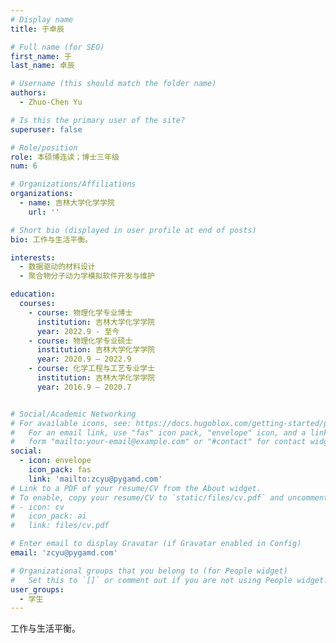```yaml
---
# Display name
title: 于卓辰

# Full name (for SEO)
first_name: 于
last_name: 卓辰

# Username (this should match the folder name)
authors:
  - Zhuo-Chen Yu

# Is this the primary user of the site?
superuser: false

# Role/position
role: 本硕博连读；博士三年级
num: 6

# Organizations/Affiliations
organizations:
  - name: 吉林大学化学学院
    url: ''

# Short bio (displayed in user profile at end of posts)
bio: 工作与生活平衡。

interests:
  - 数据驱动的材料设计
  - 聚合物分子动力学模拟软件开发与维护

education:
  courses:
    - course: 物理化学专业博⼠
      institution: 吉林⼤学化学学院
      year: 2022.9 - ⾄今
    - course: 物理化学专业硕士
      institution: 吉林⼤学化学学院
      year: 2020.9 – 2022.9
    - course: 化学⼯程与⼯艺专业学⼠
      institution: 吉林⼤学化学学院
      year: 2016.9 – 2020.7


# Social/Academic Networking
# For available icons, see: https://docs.hugoblox.com/getting-started/page-builder/#icons
#   For an email link, use "fas" icon pack, "envelope" icon, and a link in the
#   form "mailto:your-email@example.com" or "#contact" for contact widget.
social:
  - icon: envelope
    icon_pack: fas
    link: 'mailto:zcyu@pygamd.com'
# Link to a PDF of your resume/CV from the About widget.
# To enable, copy your resume/CV to `static/files/cv.pdf` and uncomment the lines below.
# - icon: cv
#   icon_pack: ai
#   link: files/cv.pdf

# Enter email to display Gravatar (if Gravatar enabled in Config)
email: 'zcyu@pygamd.com'

# Organizational groups that you belong to (for People widget)
#   Set this to `[]` or comment out if you are not using People widget.
user_groups:
  - 学生
---
```


工作与生活平衡。
